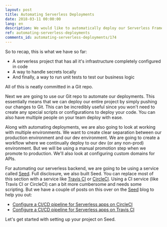 ```yaml
---
layout: post
title: Automating Serverless Deployments
date: 2018-03-11 00:00:00
lang: en
description: We would like to automatically deploy our Serverless Framework project when we commit any changes to our Git repository. To do this we are going to use a service called Seed (https://seed.run) to automate our serverless deployments. It will configure a CI/CD pipeline and setup our environments.
ref: automating-serverless-deployments
comments_id: automating-serverless-deployments/174
---
```


So to recap, this is what we have so far:

- A serverless project that has all it's infrastructure completely configured in code
- A way to handle secrets locally
- And finally, a way to run unit tests to test our business logic

All of this is neatly committed in a Git repo.

Next we are going to use our Git repo to automate our deployments. This essentially means that we can deploy our entire project by simply pushing our changes to Git. This can be incredibly useful since you won't need to create any special scripts or configurations to deploy your code. You can also have multiple people on your team deploy with ease.

Along with automating deployments, we are also going to look at working with multiple environments. We want to create clear separation between our production environment and our dev environment. We are going to create a workflow where we continually deploy to our dev (or any non-prod) environment. But we will be using a manual promotion step when we promote to production. We'll also look at configuring custom domains for APIs.

For automating our serverless backend, we are going to be using a service called [Seed](https://seed.run). Full disclosure, we also built Seed. You can replace most of this section with a service like [Travis CI](https://travis-ci.org) or [CircleCI](https://circleci.com). Using a CI service (like Travis CI or CircleCI) can a bit more cumbersome and needs some scripting. But we have a couple of posts on this over on the [Seed](https://seed.run) blog to help you out:

- [Configure a CI/CD pipeline for Serverless apps on CircleCI](https://seed.run/blog/how-to-build-a-cicd-pipeline-for-serverless-apps-with-circleci)
- [Configure a CI/CD pipeline for Serverless apps on Travis CI](https://seed.run/blog/how-to-build-a-cicd-pipeline-for-serverless-apps-with-travis-ci)

Let's get started with setting up your project on Seed.
